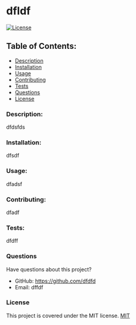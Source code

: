 # dfldf
  [![License](https://img.shields.io/badge/license-MIT-blue.svg)
    ](https://opensource.org/licenses/MIT)
  
  ## Table of Contents:
  *  [Description](#description)
  *  [Installation](#installation)
  *  [Usage](#usage)
  *  [Contributing](#contributing)
  *  [Tests](#tests)
  *  [Questions](#questions)
  *  [License](#license)

### Description:
dfdsfds
### Installation:
dfsdf
### Usage:
dfadsf
### Contributing:
dfadf
### Tests:
dfdff
### Questions
 Have questions about this project?  
  * GitHub: https://github.com/dfdfd  
  * Email: dffdf

### License
This project is covered under the MIT license. [MIT](https://opensource.org/licenses/MIT)

